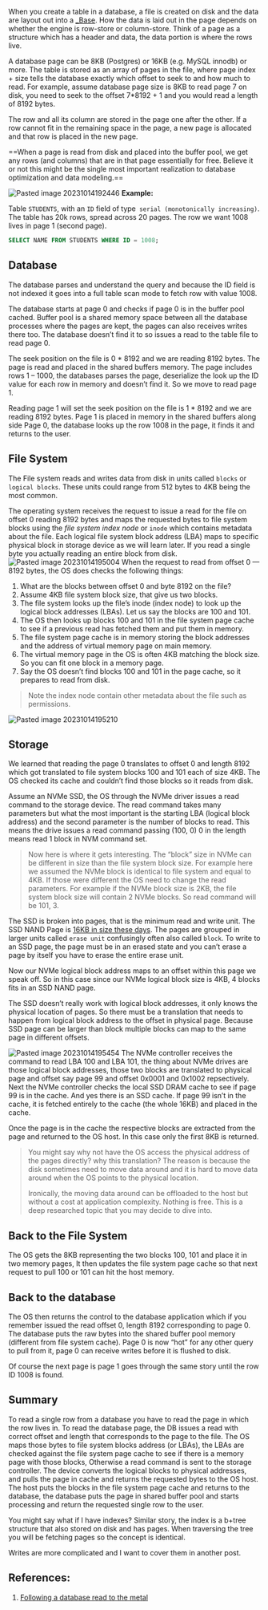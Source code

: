 When you create a table in a database, a file is created on disk and the data are layout out into a [_Base](1.%20Software%20Engineering/3.%20Database/OTLP/SQL/1.%20Internals/Database%20Pages/_Base.md). How the data is laid out in the page depends on whether the engine is row-store or column-store. Think of a page as a structure which has a header and data, the data portion is where the rows live.

A database page can be 8KB (Postgres) or 16KB (e.g. MySQL innodb) or more. The table is stored as an array of pages in the file, where page index + size tells the database exactly which offset to seek to and how much to read. For example, assume database page size is 8KB to read page 7 on disk, you need to seek to the offset 7*8192 + 1 and you would read a length of 8192 bytes.

The row and all its column are stored in the page one after the other. If a row cannot fit in the remaining space in the page, a new page is allocated and that row is placed in the new page.

==When a page is read from disk and placed into the buffer pool, we get any rows (and columns) that are in that page essentially for free. Believe it or not this might be the single most important realization to database optimization and data modeling.==

![Pasted image 20231014192446](../../../../../../_Attachments/Pasted%20image%2020231014192446.png)
**Example:**

Table `STUDENTS`, with an `ID` field of type` serial (monotonically increasing)`. The table has 20k rows, spread across 20 pages. The row we want 1008 lives in page 1 (second page).

```SQL
SELECT NAME FROM STUDENTS WHERE ID = 1008;
```

## Database

The database parses and understand the query and because the ID field is not indexed it goes into a full table scan mode to fetch row with value 1008.

The database starts at page 0 and checks if page 0 is in the buffer pool cached. Buffer pool is a shared memory space between all the database processes where the pages are kept, the pages can also receives writes there too. The database doesn’t find it to so issues a read to the table file to read page 0.

The seek position on the file is 0 * 8192 and we are reading 8192 bytes. The page is read and placed in the shared buffers memory. The page includes rows 1 – 1000, the databases parses the page, deserialize the look up the ID value for each row in memory and doesn’t find it. So we move to read page 1.

Reading page 1 will set the seek position on the file is 1 * 8192 and we are reading 8192 bytes. Page 1 is placed in memory in the shared buffers along side Page 0, the database looks up the row 1008 in the page, it finds it and returns to the user.

## File System

The File system reads and writes data from disk in units called `blocks` or `logical blocks`. These units could range from 512 bytes to 4KB being the most common.

The operating system receives the request to issue a read for the file on offset 0 reading 8192 bytes and maps the requested bytes to file system blocks using the *file system index node* or `inode` which contains metadata about the file. Each logical file system block address (LBA) maps to specific physical block in storage device as we will learn later. If you read a single byte you actually reading an entire block from disk.
![Pasted image 20231014195004](../../../../../../_Attachments/Pasted%20image%2020231014195004.png)
When the request to read from offset 0 — 8192 bytes, the OS does checks the following things:

1. What are the blocks between offset 0 and byte 8192 on the file?
2. Assume 4KB file system block size, that give us two blocks.
3. The file system looks up the file’s inode (index node) to look up the logical block addresses (LBAs). Let us say the blocks are 100 and 101.
4. The OS then looks up blocks 100 and 101 in the file system page cache to see if a previous read has fetched them and put them in memory.
5. The file system page cache is in memory storing the block addresses and the address of virtual memory page on main memory.
6. The virtual memory page in the OS is often 4KB matching the block size. So you can fit one block in a memory page.
7. Say the OS doesn’t find blocks 100 and 101 in the page cache, so it prepares to read from disk.

> Note the index node contain other metadata about the file such as permissions.

![Pasted image 20231014195210](../../../../../../_Attachments/Pasted%20image%2020231014195210.png)

## Storage

We learned that reading the page 0 translates to offset 0 and length 8192 which got translated to file system blocks 100 and 101 each of size 4KB. The OS checked its cache and couldn’t find those blocks so it reads from disk.

Assume an NVMe SSD, the OS through the NVMe driver issues a read command to the storage device. The read command takes many parameters but what the most important is the starting LBA (logical block address) and the second parameter is the number of blocks to read. This means the drive issues a read command passing (100, 0) 0 in the length means read 1 block in NVM command set.

> Now here is where it gets interesting. The “block” size in NVMe can be different in size than the file system block size. For example here we assumed the NVMe block is identical to file system and equal to 4KB. If those were different the OS need to change the read parameters. For example if the NVMe block size is 2KB, the file system block size will contain 2 NVMe blocks. So read command will be 101, 3.

The SSD is broken into pages, that is the minimum read and write unit. The SSD NAND Page is [16KB in size these days](https://keefmck.blogspot.com/2023/04/why-ssds-lie-about-flush.html). The pages are grouped in larger units called `erase unit` confusingly often also called `block`. To write to an SSD page, the page must be in an erased state and you can’t erase a page by itself you have to erase the entire erase unit.

Now our NVMe logical block address maps to an offset within this page we speak off. So in this case since our NVMe logical block size is 4KB, 4 blocks fits in an SSD NAND page.

The SSD doesn’t really work with logical block addresses, it only knows the physical location of pages. So there must be a translation that needs to happen from logical block address to the offset in physical page. Because SSD page can be larger than block multiple blocks can map to the same page in different offsets.

![Pasted image 20231014195454](../../../../../../_Attachments/Pasted%20image%2020231014195454.png)
The NVMe controller receives the command to read LBA 100 and LBA 101, the thing about NVMe drives are those logical block addresses, those two blocks are translated to physical page and offset say page 99 and offset 0x0001 and 0x1002 repsectively. Next the NVMe controller checks the local SSD DRAM cache to see if page 99 is in the cache. And yes there is an SSD cache. If page 99 isn’t in the cache, it is fetched entirely to the cache (the whole 16KB) and placed in the cache.

Once the page is in the cache the respective blocks are extracted from the page and returned to the OS host. In this case only the first 8KB is returned.

> You might say why not have the OS access the physical address of the pages directly? why this translation? The reason is because the disk sometimes need to move data around and it is hard to move data around when the OS points to the physical location.
> 
> Ironically, the moving data around can be offloaded to the host but without a cost at application complexity. Nothing is free. This is a deep researched topic that you may decide to dive into.

## Back to the File System

The OS gets the 8KB representing the two blocks 100, 101 and place it in two memory pages, It then updates the file system page cache so that next request to pull 100 or 101 can hit the host memory.

## Back to the database

The OS then returns the control to the database application which if you remember issued the read offset 0, length 8192 corresponding to page 0. The database puts the raw bytes into the shared buffer pool memory (different from file system cache). Page 0 is now “hot” for any other query to pull from it, page 0 can receive writes before it is flushed to disk.

Of course the next page is page 1 goes through the same story until the row ID 1008 is found.

## Summary

To read a single row from a database you have to read the page in which the row lives in. To read the database page, the DB issues a read with correct offset and length that corresponds to the page to the file. The OS maps those bytes to file system blocks address (or LBAs), the LBAs are checked against the file system page cache to see if there is a memory page with those blocks, Otherwise a read command is sent to the storage controller. The device converts the logical blocks to physical addresses, and pulls the page in cache and returns the requested bytes to the OS host. The host puts the blocks in the file system page cache and returns to the database, the database puts the page in shared buffer pool and starts processing and return the requested single row to the user.

You might say what if I have indexes? Similar story, the index is a b+tree structure that also stored on disk and has pages. When traversing the tree you will be fetching pages so the concept is identical.

Writes are more complicated and I want to cover them in another post.

## References:

1. [Following a database read to the metal](https://medium.com/@hnasr/following-a-database-read-to-the-metal-a187541333c2)